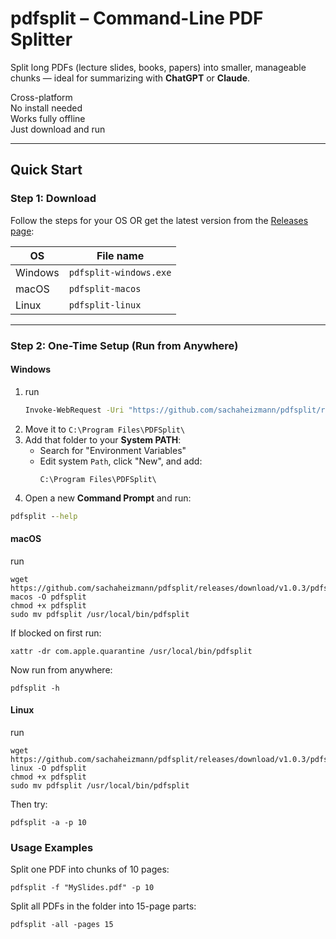 # pdfsplit – Command-Line PDF Splitter

Split long PDFs (lecture slides, books, papers) into smaller, manageable chunks — ideal for summarizing with **ChatGPT** or **Claude**.

Cross-platform  
No install needed  
Works fully offline  
Just download and run

---

## Quick Start

### Step 1: Download

Follow the steps for your OS OR get the latest version from the [Releases page](https://github.com/sachaheizmann/pdfsplit/releases):

| OS        | File name              |
|-----------|-------------------------|
| Windows   |  `pdfsplit-windows.exe`    |
| macOS     | `pdfsplit-macos`         |
| Linux     | `pdfsplit-linux`         |

---

### Step 2: One-Time Setup (Run from Anywhere)

#### Windows

1. run
   ```cmd
   Invoke-WebRequest -Uri "https://github.com/sachaheizmann/pdfsplit/releases/download/v1.0.3/pdfsplit-windows.exe" -OutFile "$env:USERPROFILE\Downloads\pdfsplit.exe"
   ```
2. Move it to `C:\Program Files\PDFSplit\`
3. Add that folder to your **System PATH**:
   - Search for "Environment Variables"
   - Edit system `Path`, click "New", and add:
     ```
     C:\Program Files\PDFSplit\
     ```
4. Open a new **Command Prompt** and run:

```cmd
pdfsplit --help
```

#### macOS
run
```
wget https://github.com/sachaheizmann/pdfsplit/releases/download/v1.0.3/pdfsplit-macos -O pdfsplit
chmod +x pdfsplit
sudo mv pdfsplit /usr/local/bin/pdfsplit
```
If blocked on first run:
```
xattr -dr com.apple.quarantine /usr/local/bin/pdfsplit
```
Now run from anywhere:
```
pdfsplit -h
```

#### Linux
run
```
wget https://github.com/sachaheizmann/pdfsplit/releases/download/v1.0.3/pdfsplit-linux -O pdfsplit
chmod +x pdfsplit
sudo mv pdfsplit /usr/local/bin/pdfsplit
```
Then try:
```
pdfsplit -a -p 10
```

### Usage Examples
Split one PDF into chunks of 10 pages:
```
pdfsplit -f "MySlides.pdf" -p 10
```
Split all PDFs in the folder into 15-page parts:
```
pdfsplit -all -pages 15
```

